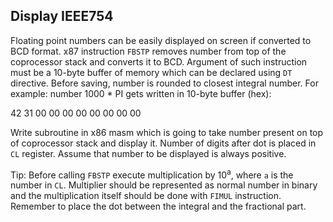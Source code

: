 ## Display IEEE754

Floating point numbers can be easily displayed on screen if converted to BCD format.
x87 instruction `FBSTP` removes number from top of the coprocessor stack  and converts it to BCD. Argument of such instruction must be a 10-byte buffer of memory which can be declared using `DT` directive. Before saving, number is rounded to closest integral number.
For example: number 1000 * PI gets written in 10-byte buffer (hex):

42 31 00 00 00 00 00 00 00 00

Write subroutine in x86 masm which is going to take number present on top of coprocessor stack and display it.
Number of digits after dot is placed in `CL` register.
Assume that number to be displayed is always positive.

Tip:
Before calling `FBSTP` execute multiplication by 10<sup>a</sup>, where `a` is the number in `CL`. Multiplier should be represented as normal number in binary and the multiplication itself should be done with `FIMUL` instruction. Remember to place the dot between the integral and the fractional part.